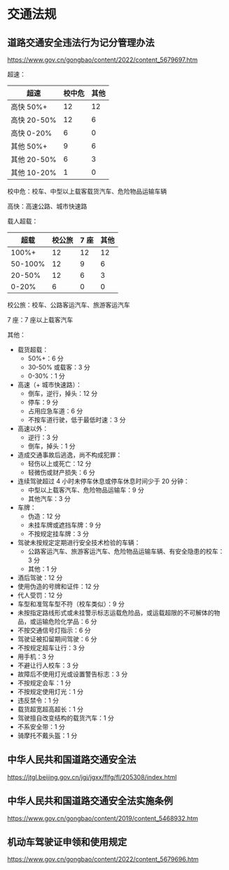 # 交通法规

## 道路交通安全违法行为记分管理办法

<https://www.gov.cn/gongbao/content/2022/content_5679697.htm>

超速：

| 超速        | 校中危 | 其他 |
|-----------|--------|------|
| 高快 50%+   | 12     | 12   |
| 高快 20-50% | 12     | 6    |
| 高快 0-20%  | 6      | 0    |
| 其他 50%+   | 9      | 6    |
| 其他 20-50% | 6      | 3    |
| 其他 10-20% | 1      | 0    |

校中危：校车、中型以上载客载货汽车、危险物品运输车辆

高快：高速公路、城市快速路

载人超载：

| 超载    | 校公旅 | 7 座 | 其他 |
|---------|--------|------|------|
| 100%+   | 12     | 12   | 12   |
| 50-100% | 12     | 9    | 6    |
| 20-50%  | 12     | 6    | 3    |
| 0-20%   | 6      | 0    | 0    |

校公旅：校车、公路客运汽车、旅游客运汽车

7 座：7 座以上载客汽车

其他：

- 载货超载：
    - 50%+：6 分
    - 30-50% 或载客：3 分
    - 0-30%：1 分
- 高速（+ 城市快速路）：
    - 倒车，逆行，掉头：12 分
    - 停车：9 分
    - 占用应急车道：6 分
    - 不按车道行驶，低于最低时速：3 分
- 高速以外：
    - 逆行：3 分
    - 倒车，掉头：1 分
- 造成交通事故后逃逸，尚不构成犯罪：
    - 轻伤以上或死亡：12 分
    - 轻微伤或财产损失：6 分
- 连续驾驶超过 4 小时未停车休息或停车休息时间少于 20 分钟：
    - 中型以上载客汽车、危险物品运输车：9 分
    - 其他汽车：3 分
- 车牌：
    - 伪造：12 分
    - 未挂车牌或遮挡车牌：9 分
    - 不按规定挂车牌：3 分
- 驾驶未按规定定期进行安全技术检验的车辆：
    - 公路客运汽车、旅游客运汽车、危险物品运输车辆、有安全隐患的校车：3 分
    - 其他：1 分
- 酒后驾驶：12 分
- 使用伪造的号牌和证件：12 分
- 代人受罚：12 分
- 车型和准驾车型不符（校车类似）：9 分
- 未按指定路线形式或未挂警示标志运载危险品，或运载超限的不可解体的物品，或运输危险化学品：6 分
- 不按交通信号灯指示：6 分
- 驾驶证被扣留期间驾驶：6 分
- 不按规定超车让行：3 分
- 用手机：3 分
- 不避让行人校车：3 分
- 故障后不使用灯光或设置警告标志：3 分
- 不按规定会车：1 分
- 不按规定使用灯光：1 分
- 违反禁令：1 分
- 载货超宽超高超长：1 分
- 驾驶擅自改变结构的载货汽车：1 分
- 不系安全带：1 分
- 骑摩托不戴头盔：1 分

## 中华人民共和国道路交通安全法

<https://jtgl.beijing.gov.cn/jgj/jgxx/flfg/fl/205308/index.html>

## 中华人民共和国道路交通安全法实施条例

<https://www.gov.cn/gongbao/content/2019/content_5468932.htm>

## 机动车驾驶证申领和使用规定

<https://www.gov.cn/gongbao/content/2022/content_5679696.htm>
